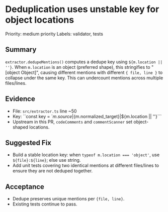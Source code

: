 # Deduplication uses unstable key for object locations

Priority: medium priority
Labels: validator, tests

## Summary

`extractor.dedupeMentions()` computes a dedupe key using `${m.location || ''}`. When `m.location` is an object (preferred shape), this stringifies to "[object Object]", causing different mentions with different `{ file, line }` to collapse under the same key. This can undercount mentions across multiple files/lines.

## Evidence

- File: `src/extractor.ts` line ~50
- Key: ``const key = `${m.source}|${m.normalized_target}|${m.location || ''}```
- Upstream in this PR, `codeComments` and `commentScanner` set object-shaped locations.

## Suggested Fix

- Build a stable location key: when `typeof m.location === 'object'`, use `${file}:${line}`; else use string.
- Add unit tests covering two identical mentions at different files/lines to ensure they are not deduped together.

## Acceptance

- Dedupe preserves unique mentions per `{file, line}`.
- Existing tests continue to pass.

